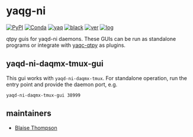 # yaqg-ni

[![PyPI](https://img.shields.io/pypi/v/yaqg-ni)](https://pypi.org/project/yaqg-ni)
[![Conda](https://img.shields.io/conda/vn/conda-forge/yaqg-ni)](https://anaconda.org/conda-forge/yaqg-ni)
[![yaq](https://img.shields.io/badge/framework-yaq-orange)](https://yaq.fyi/)
[![black](https://img.shields.io/badge/code--style-black-black)](https://black.readthedocs.io/)
[![ver](https://img.shields.io/badge/calver-YYYY.0M.MICRO-blue)](https://calver.org/)
[![log](https://img.shields.io/badge/change-log-informational)](https://github.com/yaq-project/yaqg-ni/blob/main/yaqg-ni/CHANGELOG.md)

qtpy guis for yaqd-ni daemons.  These GUIs can be run as standalone programs or integrate with [yaqc-qtpy](https://github.com/yaq-project/yaqc-qtpy) as plugins.

## yaqd-ni-daqmx-tmux-gui
This gui works with `yaqd-ni-daqmx-tmux`.  For standalone operation, run the entry point and provide the daemon port, e.g.
```
yaqd-ni-daqmx-tmux-gui 38999
```

## maintainers
- [Blaise Thompson](https://github.com/untzag)

